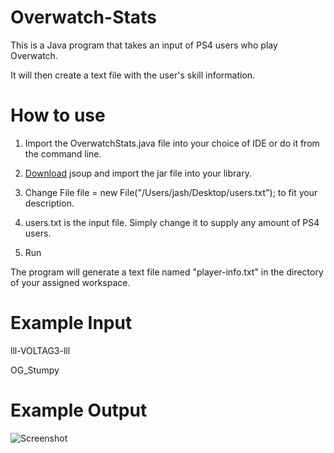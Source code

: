 # Overwatch-Stats
This is a Java program that takes an input of PS4 users who play Overwatch. 

It will then create a text file with the user's skill information.


# How to use

1. Import the OverwatchStats.java file into your choice of IDE or do it from the command line.

2. [Download](https://jsoup.org/) jsoup and import the jar file into your library.

3. Change File file = new File("/Users/jash/Desktop/users.txt"); to fit your description.

4. users.txt is the input file. Simply change it to supply any amount of PS4 users.

5. Run

The program will generate a text file named "player-info.txt" in the directory of your assigned workspace.

# Example Input

lll-VOLTAG3-lll

OG_Stumpy

# Example Output

![Screenshot](https://i.imgur.com/dnx4zgt.png)
